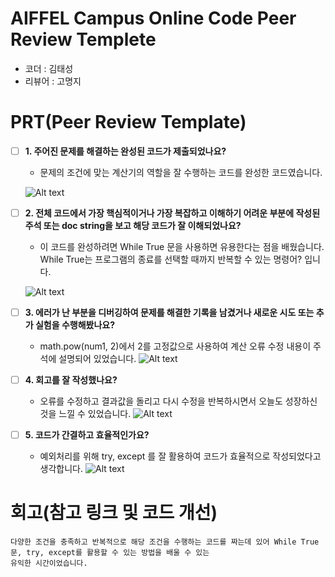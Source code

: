# AIFFEL Campus Online Code Peer Review Templete
- 코더 : 김태성
- 리뷰어 : 고명지


# PRT(Peer Review Template)
- [ ]  **1. 주어진 문제를 해결하는 완성된 코드가 제출되었나요?**
    - 문제의 조건에 맞는 계산기의 역할을 잘 수행하는 코드를 완성한 코드였습니다. 
    
    ![Alt text](/20241210.1.png)
    
- [ ]  **2. 전체 코드에서 가장 핵심적이거나 가장 복잡하고 이해하기 어려운 부분에 작성된 
주석 또는 doc string을 보고 해당 코드가 잘 이해되었나요?**
    - 이 코드를 완성하려면 While True 문을 사용하면 유용한다는 점을 배웠습니다. While True는 프로그램의 종료를 선택할 때까지 반복할 수 있는 명령어?
    입니다. 
    
   ![Alt text](/20241210.2.png)
   
        
- [ ]  **3. 에러가 난 부분을 디버깅하여 문제를 해결한 기록을 남겼거나
새로운 시도 또는 추가 실험을 수행해봤나요?**
    - math.pow(num1, 2)에서 2를 고정값으로 사용하여 계산 오류 수정 내용이 주석에 설명되어 있었습니다.
    ![Alt text](/20241210.3.png)
    
        
- [ ]  **4. 회고를 잘 작성했나요?**
    - 오류를 수정하고 결과값을 돌리고 다시 수정을 반복하시면서 오늘도 성장하신 것을 느낄 수 있었습니다.
    ![Alt text](/20241210.4.png)
        
- [ ]  **5. 코드가 간결하고 효율적인가요?**
    - 예외처리를 위해 try, except 를 잘 활용하여 코드가 효율적으로 작성되었다고 생각합니다.
    ![Alt text](/20241210.5.png)


# 회고(참고 링크 및 코드 개선)
```
다양한 조건을 충족하고 반복적으로 해당 조건을 수행하는 코드를 짜는데 있어 While True 문, try, except를 활용할 수 있는 방법을 배울 수 있는 
유익한 시간이었습니다. 
```
